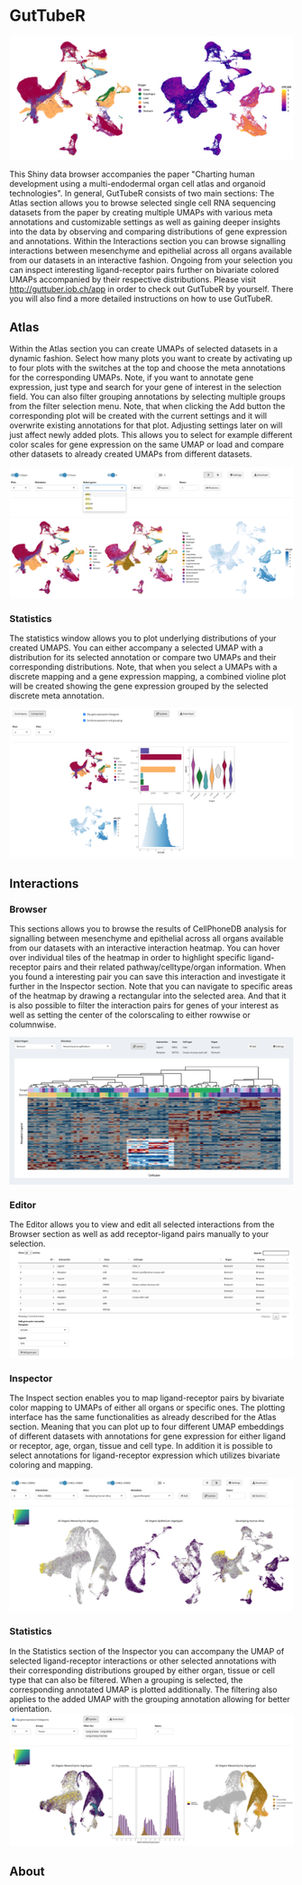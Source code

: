 # GutTubeR
![alt text](www/guttuber_example.png "UMAPs with annotation for organ and expression of EPCAM")

This Shiny data browser accompanies the paper "Charting human development using a multi-endodermal organ cell atlas and organoid technologies". In general, GutTubeR consists of two main sections: The Atlas section allows you to browse selected single cell RNA sequencing datasets from the paper by creating multiple UMAPs with various meta annotations and customizable settings as well as gaining deeper insights into the data by observing and comparing distributions of gene expression and annotations. Within the Interactions section you can browse signalling interactions between mesenchyme and epithelial across all organs available from our datasets in an interactive fashion. Ongoing from your selection you can inspect interesting ligand-receptor pairs further on bivariate colored UMAPs accompanied by their respective distributions. Please visit <http://guttuber.iob.ch/app> in order to check out GutTubeR by yourself. There you will also find a more detailed instructions on how to use GutTubeR.  

## Atlas 
Within the Atlas section you can create UMAPs of selected datasets in a dynamic fashion. Select how many plots you want to create by activating up to four plots with the switches at the top and choose the meta annotations for the corresponding UMAPs. Note, if you want to annotate gene expression, just type and search for your gene of interest in the selection field. You can also filter grouping annotations by selecting multiple groups from the filter selection menu. Note, that when clicking the Add button the corresponding plot will be created with the current settings and it will overwrite existing annotations for that plot. Adjusting settings later on will just affect newly added plots. This allows you to select for example different color scales for gene expression on the same UMAP or load and compare other datasets to already created UMAPs from different datasets. 

![alt text](www/guttuber_plots_ui.png "Dynamic plotting interface")
![alt text](www/guttuber_plot.png "UMAPs with annotation for organ, tissue and expression of EPCAM")

### Statistics 
The statistics window allows you to plot underlying distributions of your created UMAPS. You can either accompany a selected UMAP with a distribution for its selected annotation or compare two UMAPs and their corresponding distributions. Note, that when you select a UMAPs with a discrete mapping and a gene expression mapping, a combined violine plot will be created showing the gene expression grouped by the selected discrete meta annotation. 

![alt text](www/guttuber_stats_1.png "Statistics interface of the Atlas section")

## Interactions

### Browser

This sections allows you to browse the results of CellPhoneDB analysis for signalling between mesenchyme and epithelial across all organs available from our datasets with an interactive interaction heatmap. You can hover over individual tiles of the heatmap in order to highlight specific ligand-receptor pairs and their related pathway/celltype/organ information. When you found a interesting pair you can save this interaction and investigate it further in the Inspector section. Note that you can navigate to specific areas of the heatmap by drawing a rectangular into the selected area. And that it is also possible to filter the interaction pairs for genes of your interest as well as setting the center of the colorscaling to either rowwise or columnwise. 

![alt text](www/interactions_zoom.png "Interaction heatmap with area selection")

### Editor
The Editor allows you to view and edit all selected interactions from the Browser section as well as add receptor-ligand pairs manually to your selection. 
![alt text](www/inspector_editor.png "Editor for interaction pairs")
### Inspector 
The Inspect section enables you to map ligand-receptor pairs by bivariate color mapping to UMAPs of either all organs or specific ones. The plotting interface has the same functionalities as already described for the Atlas section. Meaning that you can plot up to four different UMAP embeddings of different datasets with annotations for gene expression for either ligand or receptor, age, organ, tissue and cell type. In addition it is possible to select annotations for ligand-receptor expression which utilizes bivariate coloring and mapping.

![alt text](www/inspector_plots.png "Dynamic plotting interface of the Inspector")

### Statistics 
In the Statistics section of the Inspector you can accompany the UMAP of selected ligand-receptor interactions or other selected annotations with their corresponding distributions grouped by either organ, tissue or cell type that can also be filtered. When a grouping is selected, the corresponding annotated UMAP is plotted additionally. The filtering also applies to the added UMAP with the grouping annotation allowing for better orientation. 
![alt text](www/inspector_stats_1.png "Statistics interface of the Inspector")

## About



